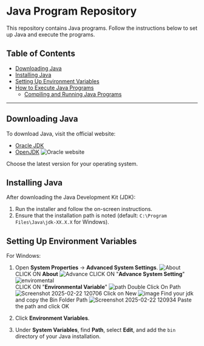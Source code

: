 # Java Program Repository

This repository contains Java programs. Follow the instructions below to set up Java and execute the programs.

## Table of Contents
- [Downloading Java](#downloading-java)
- [Installing Java](#installing-java)
- [Setting Up Environment Variables](#setting-up-environment-variables)
- [How to Execute Java Programs](#how-to-execute-java-programs)
  - [Compiling and Running Java Programs](#compiling-and-running-java-programs)

---

## Downloading Java
To download Java, visit the official website:
- [Oracle JDK](https://www.oracle.com/java/technologies/javase-downloads.html)
- [OpenJDK](https://jdk.java.net/)
![Oracle website](https://github.com/user-attachments/assets/872d701c-2fe9-4d42-96e1-a6ecf16dbcfc)


Choose the latest version for your operating system.

## Installing Java
After downloading the Java Development Kit (JDK):
1. Run the installer and follow the on-screen instructions.
2. Ensure that the installation path is noted (default: `C:\Program Files\Java\jdk-XX.X.X` for Windows).

## Setting Up Environment Variables
For Windows:
1. Open **System Properties** → **Advanced System Settings**.
![About](https://github.com/user-attachments/assets/c5964bd3-d431-478a-9862-6d271175f34b)
  CLICK ON **About**
![Advance](https://github.com/user-attachments/assets/19a811ed-4b97-45f1-b09c-f8df4e40ce54)
  CLICK ON "**Advance System Setting**"
![enviromental](https://github.com/user-attachments/assets/9ce60fd2-6be1-4334-b844-3bdc835bf60d)\
  CLICK ON "**Environmental Variable**"
![path](https://github.com/user-attachments/assets/5993f8d8-324d-422f-a521-2baafc9467e6)
  Double Click On Path
![Screenshot 2025-02-22 120706](https://github.com/user-attachments/assets/8f8a845a-aa45-4b02-97a1-913bf6d003d5)
  Click on New
![image](https://github.com/user-attachments/assets/7f9fd5c7-e4dd-497d-9a64-a60f0bdbebee)
  Find your jdk and copy the Bin Folder Path
![Screenshot 2025-02-22 120934](https://github.com/user-attachments/assets/3692cc6b-3fed-4bc4-a1e0-794347f6a897)
  Paste the path and click OK 







3. Click **Environment Variables**.
4. Under **System Variables**, find **Path**, select **Edit**, and add the `bin` directory of your Java installation.
